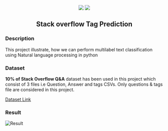 <p align="center">
<img src="https://img.shields.io/badge/Deep%20Learning-%E2%9D%A4%EF%B8%8F-blue" />
<img src="https://img.shields.io/badge/NLP-%E2%9D%A4%EF%B8%8F-blue" />
</p>

<h2 align="center">
Stack overflow Tag Prediction
</h2>

### Description
This project illustrate, how we can perform multilabel text classification using Natural language processing in python

### Dataset
**10% of Stack Overflow Q&A** dataset has been used in this project which consist of 3 files i.e Question, Answer and tags CSVs. Only questions & tags file are considered in this project.

<a href="https://www.kaggle.com/stackoverflow/stacksample">Dataset Link</a>

### Result
![Result](https://github.com/naveen8801/Smaadhaan/blob/main/result.png)


